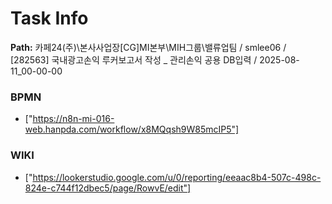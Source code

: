 # Task Info

**Path:** 카페24(주)\본사사업장\[CG]MI본부\MIH그룹\밸류업팀 / smlee06 / [282563] 국내광고손익 루커보고서 작성 _ 관리손익 공용 DB입력 / 2025-08-11_00-00-00

### BPMN
- ["https://n8n-mi-016-web.hanpda.com/workflow/x8MQqsh9W85mcIP5"]

### WIKI
- ["https://lookerstudio.google.com/u/0/reporting/eeaac8b4-507c-498c-824e-c744f12dbec5/page/RowvE/edit"]

